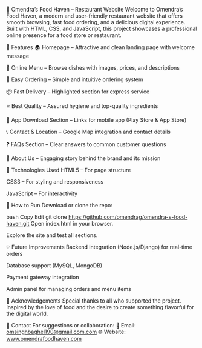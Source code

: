 🍴 Omendra’s Food Haven – Restaurant Website
Welcome to Omendra’s Food Haven, a modern and user-friendly restaurant website that offers smooth browsing, fast food ordering, and a delicious digital experience. Built with HTML, CSS, and JavaScript, this project showcases a professional online presence for a food store or restaurant.

📌 Features
🏠 Homepage – Attractive and clean landing page with welcome message

🛒 Online Menu – Browse dishes with images, prices, and descriptions

📱 Easy Ordering – Simple and intuitive ordering system

📦 Fast Delivery – Highlighted section for express service

⭐ Best Quality – Assured hygiene and top-quality ingredients

📲 App Download Section – Links for mobile app (Play Store & App Store)

📞 Contact & Location – Google Map integration and contact details

❓ FAQs Section – Clear answers to common customer questions

📄 About Us – Engaging story behind the brand and its mission

🧰 Technologies Used
HTML5 – For page structure

CSS3 – For styling and responsiveness

JavaScript – For interactivity


🚀 How to Run
Download or clone the repo:

bash
Copy
Edit
git clone https://github.com/omendrag/omendra-s-food-haven.git
Open index.html in your browser.

Explore the site and test all sections.

💡 Future Improvements
Backend integration (Node.js/Django) for real-time orders

Database support (MySQL, MongoDB)

Payment gateway integration

Admin panel for managing orders and menu items

🙌 Acknowledgements
Special thanks to all who supported the project. Inspired by the love of food and the desire to create something flavorful for the digital world.

📧 Contact
For suggestions or collaboration:
📩 Email: omsinghbaghel190@gmail.com.com
🌐 Website: www.omendrafoodhaven.com

